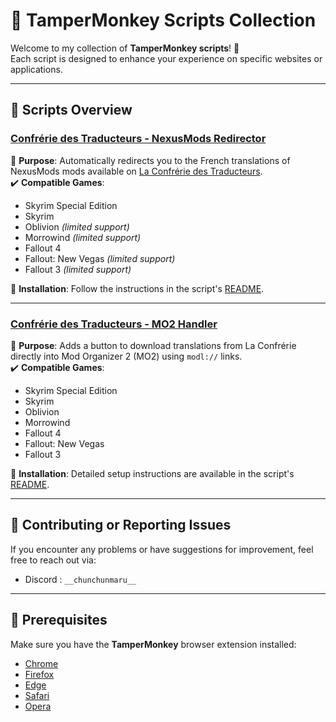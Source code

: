 # 📜 TamperMonkey Scripts Collection

Welcome to my collection of **TamperMonkey scripts**! 🚀  
Each script is designed to enhance your experience on specific websites or applications.  

---

## 📂 Scripts Overview

### [Confrérie des Traducteurs - NexusMods Redirector](./scripts/Confrérie-des-Traducteurs-NexusMods-Redirector)
🔗 **Purpose**: Automatically redirects you to the French translations of NexusMods mods available on [La Confrérie des Traducteurs](https://www.confrerie-des-traducteurs.fr).  
✔️ **Compatible Games**:  
- Skyrim Special Edition  
- Skyrim  
- Oblivion *(limited support)*  
- Morrowind *(limited support)*  
- Fallout 4  
- Fallout: New Vegas *(limited support)*  
- Fallout 3 *(limited support)*  

💾 **Installation**: Follow the instructions in the script's [README](./scripts/Confrérie-des-Traducteurs-NexusMods-Redirector/README.md).

---

### [Confrérie des Traducteurs - MO2 Handler](./scripts/Confrérie-des-Traducteurs-MO2-Handler)
🔗 **Purpose**: Adds a button to download translations from La Confrérie directly into Mod Organizer 2 (MO2) using `modl://` links.  
✔️ **Compatible Games**:  
- Skyrim Special Edition  
- Skyrim  
- Oblivion  
- Morrowind  
- Fallout 4  
- Fallout: New Vegas  
- Fallout 3  

💾 **Installation**: Detailed setup instructions are available in the script's [README](./scripts/Confrérie-des-Traducteurs-MO2-Handler/README.md).

---

## 🤝 Contributing or Reporting Issues
If you encounter any problems or have suggestions for improvement, feel free to reach out via:
- Discord : ```__chunchunmaru__```

---

## 🔧 Prerequisites
Make sure you have the **TamperMonkey** browser extension installed:  
- [Chrome](https://www.tampermonkey.net/index.php?browser=chrome)  
- [Firefox](https://www.tampermonkey.net/index.php?browser=firefox)  
- [Edge](https://www.tampermonkey.net/index.php?browser=edge)  
- [Safari](https://www.tampermonkey.net/index.php?browser=safari)  
- [Opera](https://www.tampermonkey.net/index.php?browser=opera)  
